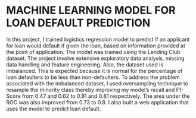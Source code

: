 # MACHINE LEARNING MODEL FOR LOAN DEFAULT PREDICTION
In this project, I trained logistics regression model to predict if an applicant for loan would default if given the loan, based on information provided at the point of application. The model was trained using the Lending Club dataset. The project involve extensive exploratory data analysis, missing data handling and feature engineering. Also, the dataset used is imbalanced. This is expected because it is normal for the percentage of loan defaulters to be less than non-defaulters. To address the problem associated with the imbalanced dataset, I used oversampling technique to resample the minority class thereby improving my model’s recall and F1-Score from 0.47 and 0.62 to 0.81 and 0.81 respectively. The area under the ROC was also improved from 0.73 to 0.8. I also built a web application that uses the model to predict loan default.

